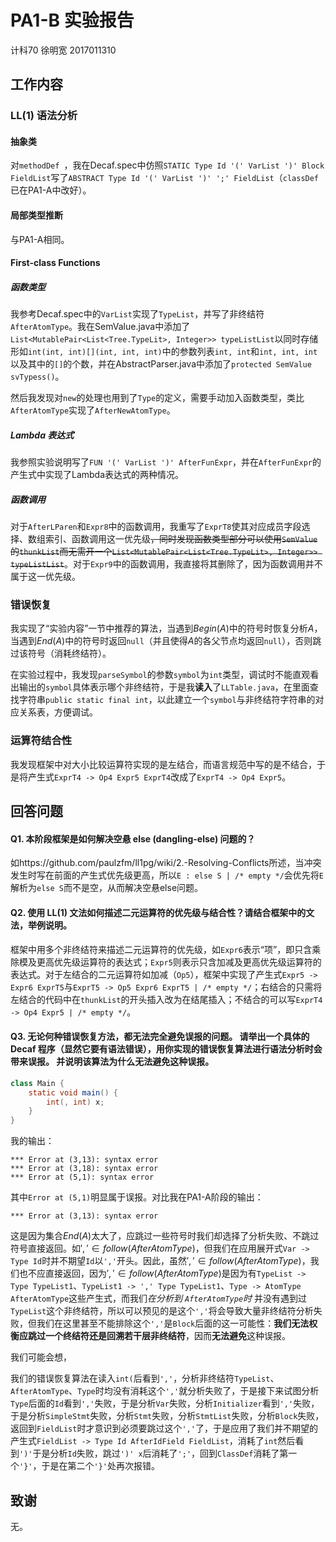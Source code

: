 # PA1-B 实验报告

计科70 徐明宽 2017011310

## 工作内容

### LL(1) 语法分析

#### 抽象类

对`methodDef `，我在Decaf.spec中仿照`STATIC Type Id '(' VarList ')' Block FieldList`写了`ABSTRACT Type Id '(' VarList ')' ';' FieldList`（`classDef `已在PA1-A中改好）。

#### 局部类型推断

与PA1-A相同。

#### First-class Functions

##### 函数类型

我参考Decaf.spec中的`VarList`实现了`TypeList`，并写了非终结符`AfterAtomType`。我在SemValue.java中添加了`List<MutablePair<List<Tree.TypeLit>, Integer>> typeListList`以同时存储形如`int(int, int)[](int, int, int)`中的参数列表`int, int`和`int, int, int`以及其中的`[]`的个数，并在AbstractParser.java中添加了`protected SemValue svTypess()`。

然后我发现对`new`的处理也用到了`Type`的定义，需要手动加入函数类型，类比`AfterAtomType`实现了`AfterNewAtomType`。

##### Lambda 表达式

我参照实验说明写了`FUN '(' VarList ')' AfterFunExpr`，并在`AfterFunExpr`的产生式中实现了Lambda表达式的两种情况。

##### 函数调用

对于`AfterLParen`和`Expr8`中的函数调用，我重写了`ExprT8`使其对应成员字段选择、数组索引、函数调用这一优先级<del>，同时发现函数类型部分可以使用`SemValue`的`thunkList`而无需开一个`List<MutablePair<List<Tree.TypeLit>, Integer>> typeListList`</del>。对于`Expr9`中的函数调用，我直接将其删除了，因为函数调用并不属于这一优先级。

### 错误恢复

我实现了“实验内容”一节中推荐的算法，当遇到$Begin(A)$中的符号时恢复分析$A$，当遇到$End(A)$中的符号时返回`null`（并且使得$A$的各父节点均返回`null`），否则跳过该符号（消耗终结符）。

在实验过程中，我发现`parseSymbol`的参数`symbol`为`int`类型，调试时不能直观看出输出的`symbol`具体表示哪个非终结符，于是我**读入**了`LLTable.java`，在里面查找字符串`public static final int`，以此建立一个`symbol`与非终结符字符串的对应关系表，方便调试。

### 运算符结合性

我发现框架中对大小比较运算符实现的是左结合，而语言规范中写的是不结合，于是将产生式`ExprT4 -> Op4 Expr5 ExprT4`改成了`ExprT4 -> Op4 Expr5`。

## 回答问题

#### Q1. 本阶段框架是如何解决空悬 else (dangling-else) 问题的？

如https://github.com/paulzfm/ll1pg/wiki/2.-Resolving-Conflicts所述，当冲突发生时写在前面的产生式优先级更高，所以`E : else S | /* empty */`会优先将`E`解析为`else S`而不是空，从而解决空悬else问题。

#### Q2. 使用 LL(1) 文法如何描述二元运算符的优先级与结合性？请结合框架中的文法，**举例**说明。

框架中用多个非终结符来描述二元运算符的优先级，如`Expr6`表示“项”，即只含乘除模及更高优先级运算符的表达式；`Expr5`则表示只含加减及更高优先级运算符的表达式。对于左结合的二元运算符如加减（`Op5`），框架中实现了产生式`Expr5 -> Expr6 ExprT5`与`ExprT5 -> Op5 Expr6 ExprT5 | /* empty */`；右结合的只需将左结合的代码中在`thunkList`的开头插入改为在结尾插入；不结合的可以写`ExprT4 -> Op4 Expr5 | /* empty */`。

####  Q3. 无论何种错误恢复方法，都无法完全避免误报的问题。 请举出一个**具体的** Decaf 程序（显然它要有语法错误），用你实现的错误恢复算法进行语法分析时**会带来误报**。 并说明该算法为什么**无法避免**这种误报。 

```java
class Main {
    static void main() {
        int(, int) x;
    }
}
```

我的输出：

```
*** Error at (3,13): syntax error
*** Error at (3,18): syntax error
*** Error at (5,1): syntax error
```

其中`Error at (5,1)`明显属于误报。对比我在PA1-A阶段的输出：

```
*** Error at (3,13): syntax error
```

这是因为集合$End(A)$太大了，应跳过一些符号时我们却选择了分析失败、不跳过符号直接返回。如$',' \in follow(AfterAtomType)$，但我们在应用展开式`Var -> Type Id`时并不期望`Id`以`','`开头。因此，虽然$',' \in follow(AfterAtomType)$，我们也不应直接返回，因为$',' \in follow(AfterAtomType)$是因为有`TypeList -> Type TypeList1`、`TypeList1 -> ',' Type TypeList1`、`Type -> AtomType AfterAtomType`这些产生式，而我们*在分析到 `AfterAtomType`时* 并没有遇到过`TypeList`这个非终结符，所以可以预见的是这个`','`将会导致大量非终结符分析失败，但我们在这里甚至不能排除这个`','`是`Block`后面的这一可能性：**我们无法权衡应跳过一个终结符还是回溯若干层非终结符**，因而**无法避免**这种误报。

我们可能会想，

我们的错误恢复算法在读入`int(`后看到`','`，分析非终结符`TypeList`、`AfterAtomType`、`Type`时均没有消耗这个`','`就分析失败了，于是接下来试图分析`Type`后面的`Id`看到`','`失败，于是分析`Var`失败，分析`Initializer`看到`','`失败，于是分析`SimpleStmt`失败，分析`Stmt`失败，分析`StmtList`失败，分析`Block`失败，返回到`FieldList`时才意识到必须要跳过这个`','`了，于是应用了我们并不期望的产生式`FieldList -> Type Id AfterIdField FieldList`，消耗了`int`然后看到`')'`于是分析`Id`失败，跳过`')' x`后消耗了`';'`，回到`ClassDef`消耗了第一个`'}'`，于是在第二个`'}'`处再次报错。

## 致谢

无。